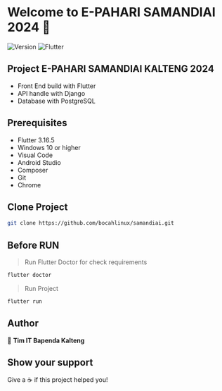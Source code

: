 # Welcome to E-PAHARI SAMANDIAI 2024 👋

![Version](https://img.shields.io/badge/version-1.0-blue.svg?cacheSeconds=2592000) ![Flutter](https://img.shields.io/badge/Flutter-3.16.5-red.svg?cacheSeconds=2592000)

## Project E-PAHARI SAMANDIAI KALTENG 2024
- Front End build with Flutter
- API handle with Django
- Database with PostgreSQL

## Prerequisites

- Flutter 3.16.5
- Windows 10 or higher
- Visual Code
- Android Studio
- Composer
- Git
- Chrome

## Clone Project

```sh
git clone https://github.com/bocahlinux/samandiai.git
```

## Before RUN

> Run Flutter Doctor for check requirements
```sh
flutter doctor
```

> Run Project
```sh
flutter run
```

## Author

👤 **Tim IT Bapenda Kalteng**

## Show your support

Give a ☕ if this project helped you!
